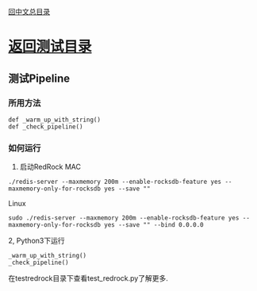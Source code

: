 [回中文总目录](menu_cn.md) 

# [返回测试目录](test_cn.md)

## 测试Pipeline

### 所用方法
```
def _warm_up_with_string()
def _check_pipeline()
```

### 如何运行
1. 启动RedRock
MAC
```
./redis-server --maxmemory 200m --enable-rocksdb-feature yes --maxmemory-only-for-rocksdb yes --save ""
```
Linux
```
sudo ./redis-server --maxmemory 200m --enable-rocksdb-feature yes --maxmemory-only-for-rocksdb yes --save "" --bind 0.0.0.0
```
2, Python3下运行
```
_warm_up_with_string()
_check_pipeline()
```

在testredrock目录下查看test_redrock.py了解更多.